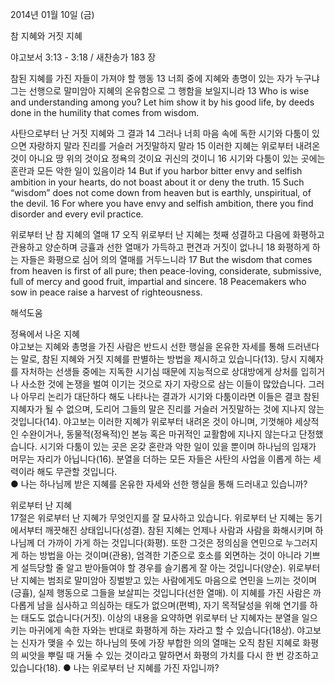 2014년 01월 10일 (금)

참 지혜와 거짓 지혜



야고보서 3:13 - 3:18 / 새찬송가 183 장


참된 지혜를 가진 자들이 가져야 할 행동
13 너희 중에 지혜와 총명이 있는 자가 누구냐 그는 선행으로 말미암아 지혜의 온유함으로 그 행함을 보일지니라
13 Who is wise and understanding among you? Let him show it by his good life, by deeds done in the humility that comes from wisdom.  

사탄으로부터 난 거짓 지혜와 그 결과 
14 그러나 너희 마음 속에 독한 시기와 다툼이 있으면 자랑하지 말라 진리를 거슬러 거짓말하지 말라 15 이러한 지혜는 위로부터 내려온 것이 아니요 땅 위의 것이요 정욕의 것이요 귀신의 것이니 16 시기와 다툼이 있는 곳에는 혼란과 모든 악한 일이 있음이라
14 But if you harbor bitter envy and selfish ambition in your hearts, do not boast about it or deny the truth. 15 Such “wisdom” does not come down from heaven but is earthly, unspiritual, of the devil. 16 For where you have envy and selfish ambition, there you find disorder and every evil practice.   

위로부터 난 참 지혜의 열매 
17 오직 위로부터 난 지혜는 첫째 성결하고 다음에 화평하고 관용하고 양순하며 긍휼과 선한 열매가 가득하고 편견과 거짓이 없나니 18 화평하게 하는 자들은 화평으로 심어 의의 열매를 거두느니라
17 But the wisdom that comes from heaven is first of all pure; then peace-loving, considerate, submissive, full of mercy and good fruit, impartial and sincere. 18 Peacemakers who sow in peace raise a harvest of righteousness.

해석도움





정욕에서 나온 지혜  
야고보는 지혜와 총명을 가진 사람은 반드시 선한 행실을 온유한 자세를 통해 드러낸다는 말로, 참된 지혜와 거짓 지혜를 판별하는 방법을 제시하고 있습니다(13). 당시 지혜자를 자처하는 선생들 중에는 지독한 시기심 때문에 지능적으로 상대방에게 상처를 입히거나 사소한 것에 논쟁을 벌여 이기는 것으로 자기 자랑으로 삼는 이들이 많았습니다. 그러나 아무리 논리가 대단하다 해도 나타나는 결과가 시기와 다툼이라면 이들은 결코 참된 지혜자가 될 수 없으며, 도리어 그들의 말은 진리를 거슬러 거짓말하는 것에 지나지 않는 것입니다(14). 야고보는 이러한 지혜가 위로부터 내려온 것이 아니며, 기껏해야 세상적인 수완이거나, 동물적(정욕적)인 본능 혹은 마귀적인 교활함에 지나지 않는다고 단정했습니다. 시기와 다툼이 있는 곳은 온갖 혼란과 악한 일이 있을 뿐이며 하나님의 임재가 머무는 자리가 아닙니다(16). 분열을 더하는 모든 자들은 사탄의 사업을 이롭게 하는 세력이라 해도 무관할 것입니다.  
● 나는 하나님께 받은 지혜를 온유한 자세와 선한 행실을 통해 드러내고 있습니까? 

위로부터 난 지혜  
17절은 위로부터 난 지혜가 무엇인지를 잘 묘사하고 있습니다. 위로부터 난 지혜는 동기에서부터 깨끗해진 상태입니다(성결). 참된 지혜는 언제나 사람과 사람을 화해시키며 하나님께 더 가까이 가게 하는 것입니다(화평). 또한 그것은 정의심을 연민으로 누그러지게 하는 방법을 아는 것이며(관용), 엄격한 기준으로 호소를 외면하는 것이 아니라 기쁘게 설득당할 줄 알고 받아들여야 할 경우를 슬기롭게 잘 아는 것입니다(양순). 위로부터 난 지혜는 범죄로 말미암아 징벌받고 있는 사람에게도 마음으로 연민을 느끼는 것이며(긍휼), 실제 행동으로 그들을 보살피는 것입니다(선한 열매). 이 지혜를 가진 사람은 까다롭게 남을 심사하고 의심하는 태도가 없으며(편벽), 자기 목적달성을 위해 연기를 하는 태도도 없습니다(거짓). 이상의 내용을 요약하면 위로부터 난 지혜자는 분열을 일으키는 마귀에게 속한 자와는 반대로 화평하게 하는 자라고 할 수 있습니다(18상). 야고보는 신자가 맺을 수 있는 하나님의 뜻에 가장 부합한 의의 열매는 오직 참된 지혜로 화평의 씨앗을 뿌릴 때 거둘 수 있는 것이라고 말하면서 화평의 가치를 다시 한 번 강조하고 있습니다(18). 
● 나는 위로부터 난 지혜를 가진 자입니까?